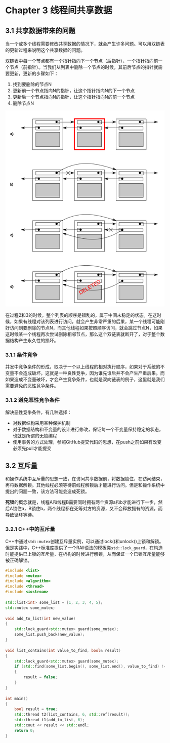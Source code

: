 # Chapter 3 线程间共享数据

## 3.1 共享数据带来的问题

当一个或多个线程需要修改共享数据的情况下，就会产生许多问题。可以用双链表的更新过程来说明这个共享数据的问题。

双链表中每一个节点都有一个指针指向下一个节点（后指针），一个指针指向前一个节点（前指针）。当我们从列表中删除一个节点的时候，其前后节点的指针就需要更新，更新的步骤如下：
1. 找到要删除的节点N
2. 更新前一个节点指向N的指针，让这个指针指向N的下一个节点
3. 更新后一个节点指向N的指针，让这个指针指向N的前一个节点
4. 删除节点N

![双链表更新节点过程](image/chapter3/3-1.png)

在过程2和3的时候，整个列表的顺序是错乱的，属于中间未稳定的状态。在这时候，如果有线程对该列表进行访问，就会产生非常严重的后果，某一个线程可能刚好访问到要删除的节点N，而其他线程如果按照顺序访问，就会跳过节点N，如果这时候某一个线程再次尝试删除相邻节点，那么这个双链表就断开了，对于整个数据结构产生永久性的损坏。

### 3.1.1 条件竞争

并发中竞争条件的形成，取决于一个以上线程的相对执行顺序，如果对于系统的不变量不会造成破坏，这就是一种良性竞争，因为谁先谁后并不会产生严重后果。而如果造成不变量破坏，才会产生竞争条件，也就是双向链表的例子，这里就是我们需要避免的恶性竞争条件。

### 3.1.2 避免恶性竞争条件

解决恶性竞争条件，有几种选择：
- 对数据结构采用某种保护机制
- 对于数据结构和不变量的设计进行修改，保证每一个不变量保持稳定的状态，也就是所谓的无锁编程
- 使用事务的方式处理，参照GitHub提交代码的思想，在push之前如果有改变必须先pull才能提交


## 3.2 互斥量

和操作系统中互斥量的思想一致，在访问共享数据前，将数据锁住，在访问结束，再将数据解锁。其他线程必须等待前线程解锁后才能进行访问。但是和操作系统中提出的问题一致，该方法可能会造成死锁。

**死锁**的概念就是，线程A和线程B需要同时拥有两个资源a和b才能进行下一步，然后A锁住a，B锁住b，两个线程都在死等对方的资源，又不会释放拥有的资源，而导致循环等待。

### 3.2.1 C++中的互斥量

C++中通过`std::mutex`创建互斥量实例，可以通过lock()和unlock()上锁和解锁。但是实践中，C++标准库提供了一个RAll语法的模板类`std::lock_guard`，在构造时能提供已上锁的互斥量，在析构的时候进行解锁，从而保证一个已锁互斥量能够被正确解锁。

```cpp
#include <list>
#include <mutex>
#include <algorithm>
#include <thread>
#include <iostream>

std::list<int> some_list = {1, 2, 3, 4, 5};
std::mutex some_mutex;

void add_to_list(int new_value)
{
    std::lock_guard<std::mutex> guard(some_mutex);
    some_list.push_back(new_value);
}

void list_contains(int value_to_find, bool& result)
{
    std::lock_guard<std::mutex> guard(some_mutex);
    if (std::find(some_list.begin(), some_list.end(), value_to_find) != some_list.end())
    {
        result = false;
    }
}

int main()
{
    bool result = true;
    std::thread t2(list_contains, 6, std::ref(result));
    std::thread t1(add_to_list, 6);
    std::cout << result << std::endl;
    return 0;
}
```